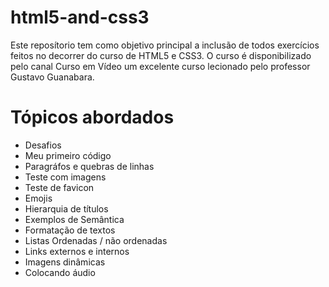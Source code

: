 # html5-and-css3
Este reposítorio tem como objetivo principal a inclusão de todos exercícios feitos no decorrer do curso de HTML5 e CSS3. O curso é disponibilizado pelo canal Curso em Vídeo um excelente curso lecionado pelo professor Gustavo Guanabara.

# Tópicos abordados

- Desafios
- Meu primeiro código
- Paragráfos e quebras de linhas
- Teste com imagens
- Teste de favicon
- Emojis
- Hierarquia de títulos
- Exemplos de Semântica
- Formatação de textos
- Listas Ordenadas / não ordenadas
- Links externos e internos
- Imagens dinâmicas
- Colocando áudio
